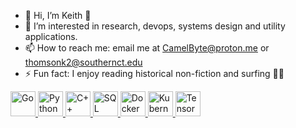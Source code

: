 - 👋 Hi, I’m Keith 🐳 
- 👀 I’m interested in research, devops, systems design and utility applications. 
- 📫 How to reach me: email me at CamelByte@proton.me or thomsonk2@southernct.edu
- ⚡ Fun fact: I enjoy reading historical non-fiction and surfing 🏄‍♂️



<p align="left">
  <a href="https://go.dev/" target="blank">
    <img height="40" src="https://cdn.jsdelivr.net/gh/devicons/devicon/icons/go/go-original.svg" alt="Go" />
  </a>
  <a href="https://www.python.org/" target="blank">
    <img height="40" src="https://cdn.jsdelivr.net/gh/devicons/devicon/icons/python/python-original.svg" alt="Python" />
  </a>
  <a href="https://isocpp.org/" target="blank">
    <img height="40" src="https://cdn.jsdelivr.net/gh/devicons/devicon/icons/cplusplus/cplusplus-original.svg" alt="C++" />
  </a>
  <a href="https://www.mysql.com/" target="_blank">
    <img height="40" src="https://cdn.jsdelivr.net/gh/devicons/devicon/icons/mysql/mysql-original.svg" alt="SQL" />
  </a>
  <a href="https://www.docker.com/" target="_blank">
    <img height="40" src="https://cdn.jsdelivr.net/gh/devicons/devicon/icons/docker/docker-original.svg" alt="Docker" />
  </a>
  <a href="https://kubernetes.io/" target="_blank">
    <img height="40" src="https://cdn.jsdelivr.net/gh/devicons/devicon/icons/kubernetes/kubernetes-plain.svg" alt="Kubernetes" />
  </a>
  <a href="https://www.tensorflow.org/" target="_blank">
    <img height="40" src="https://cdn.jsdelivr.net/gh/devicons/devicon/icons/tensorflow/tensorflow-original.svg" alt="TensorFlow" />
  </a>
</p>
